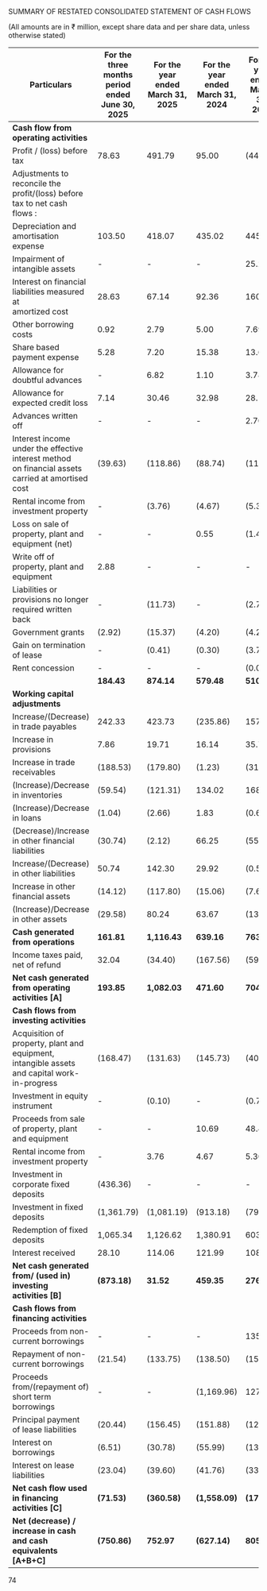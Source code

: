 SUMMARY OF RESTATED CONSOLIDATED STATEMENT OF CASH FLOWS

(All amounts are in ₹ million, except share data and per share data, unless otherwise stated)

<table><thead><tr><th>Particulars</th><th>For the three months<br>period ended June 30,<br>2025</th><th>For the year<br>ended March 31,<br>2025</th><th>For the year<br>ended March 31,<br>2024</th><th>For the year<br>ended March 31,<br>2023</th></tr></thead><tbody><tr><td><strong>Cash flow from operating activities</strong></td><td></td><td></td><td></td><td></td></tr><tr><td>Profit / (loss) before tax</td><td>78.63</td><td>491.79</td><td>95.00</td><td>(44.92)</td></tr><tr><td>Adjustments to reconcile the profit/(loss) before<br>tax to net cash flows :</td><td></td><td></td><td></td><td></td></tr><tr><td>Depreciation and amortisation expense</td><td>103.50</td><td>418.07</td><td>435.02</td><td>445.60</td></tr><tr><td>Impairment of intangible assets</td><td>-</td><td>-</td><td>-</td><td>25.20</td></tr><tr><td>Interest on financial liabilities measured at<br>amortized cost</td><td>28.63</td><td>67.14</td><td>92.36</td><td>160.21</td></tr><tr><td>Other borrowing costs</td><td>0.92</td><td>2.79</td><td>5.00</td><td>7.69</td></tr><tr><td>Share based payment expense</td><td>5.28</td><td>7.20</td><td>15.38</td><td>13.62</td></tr><tr><td>Allowance for doubtful advances</td><td>-</td><td>6.82</td><td>1.10</td><td>3.78</td></tr><tr><td>Allowance for expected credit loss</td><td>7.14</td><td>30.46</td><td>32.98</td><td>28.17</td></tr><tr><td>Advances written off</td><td>-</td><td>-</td><td>-</td><td>2.70</td></tr><tr><td>Interest income under the effective interest method<br>on financial assets carried at amortised cost</td><td>(39.63)</td><td>(118.86)</td><td>(88.74)</td><td>(113.89)</td></tr><tr><td>Rental income from investment property</td><td>-</td><td>(3.76)</td><td>(4.67)</td><td>(5.30)</td></tr><tr><td>Loss on sale of property, plant and equipment (net)</td><td>-</td><td>-</td><td>0.55</td><td>(1.43)</td></tr><tr><td>Write off of property, plant and equipment</td><td>2.88</td><td>-</td><td>-</td><td>-</td></tr><tr><td>Liabilities or provisions no longer required written<br>back</td><td>-</td><td>(11.73)</td><td>-</td><td>(2.76)</td></tr><tr><td>Government grants</td><td>(2.92)</td><td>(15.37)</td><td>(4.20)</td><td>(4.20)</td></tr><tr><td>Gain on termination of lease</td><td>-</td><td>(0.41)</td><td>(0.30)</td><td>(3.74)</td></tr><tr><td>Rent concession</td><td>-</td><td>-</td><td>-</td><td>(0.02)</td></tr><tr><td></td><td><strong>184.43</strong></td><td><strong>874.14</strong></td><td><strong>579.48</strong></td><td><strong>510.71</strong></td></tr><tr><td><strong>Working capital adjustments</strong></td><td></td><td></td><td></td><td></td></tr><tr><td>Increase/(Decrease) in trade payables</td><td>242.33</td><td>423.73</td><td>(235.86)</td><td>157.87</td></tr><tr><td>Increase in provisions</td><td>7.86</td><td>19.71</td><td>16.14</td><td>35.78</td></tr><tr><td>Increase in trade receivables</td><td>(188.53)</td><td>(179.80)</td><td>(1.23)</td><td>(31.22)</td></tr><tr><td>(Increase)/Decrease in inventories</td><td>(59.54)</td><td>(121.31)</td><td>134.02</td><td>168.12</td></tr><tr><td>(Increase)/Decrease in loans</td><td>(1.04)</td><td>(2.66)</td><td>1.83</td><td>(0.68)</td></tr><tr><td>(Decrease)/Increase in other financial liabilities</td><td>(30.74)</td><td>(2.12)</td><td>66.25</td><td>(55.22)</td></tr><tr><td>Increase/(Decrease) in other liabilities</td><td>50.74</td><td>142.30</td><td>29.92</td><td>(0.54)</td></tr><tr><td>Increase in other financial assets</td><td>(14.12)</td><td>(117.80)</td><td>(15.06)</td><td>(7.65)</td></tr><tr><td>(Increase)/Decrease in other assets</td><td>(29.58)</td><td>80.24</td><td>63.67</td><td>(13.82)</td></tr><tr><td><strong>Cash generated from operations</strong></td><td><strong>161.81</strong></td><td><strong>1,116.43</strong></td><td><strong>639.16</strong></td><td><strong>763.35</strong></td></tr><tr><td>Income taxes paid, net of refund</td><td>32.04</td><td>(34.40)</td><td>(167.56)</td><td>(59.30)</td></tr><tr><td><strong>Net cash generated from operating activities [A]</strong></td><td><strong>193.85</strong></td><td><strong>1,082.03</strong></td><td><strong>471.60</strong></td><td><strong>704.05</strong></td></tr><tr><td><strong>Cash flows from investing activities</strong></td><td></td><td></td><td></td><td></td></tr><tr><td>Acquisition of property, plant and equipment,<br>intangible assets and capital work-in-progress</td><td>(168.47)</td><td>(131.63)</td><td>(145.73)</td><td>(408.26)</td></tr><tr><td>Investment in equity instrument</td><td>-</td><td>(0.10)</td><td>-</td><td>(0.70)</td></tr><tr><td>Proceeds from sale of property, plant and equipment</td><td>-</td><td>-</td><td>10.69</td><td>48.40</td></tr><tr><td>Rental income from investment property</td><td>-</td><td>3.76</td><td>4.67</td><td>5.30</td></tr><tr><td>Investment in corporate fixed deposits</td><td>(436.36)</td><td>-</td><td>-</td><td>-</td></tr><tr><td>Investment in fixed deposits</td><td>(1,361.79)</td><td>(1,081.19)</td><td>(913.18)</td><td>(79.28)</td></tr><tr><td>Redemption of fixed deposits</td><td>1,065.34</td><td>1,126.62</td><td>1,380.91</td><td>603.00</td></tr><tr><td>Interest received</td><td>28.10</td><td>114.06</td><td>121.99</td><td>108.47</td></tr><tr><td><strong>Net cash generated from/ (used in) investing<br>activities [B]</strong></td><td><strong>(873.18)</strong></td><td><strong>31.52</strong></td><td><strong>459.35</strong></td><td><strong>276.93</strong></td></tr><tr><td><strong>Cash flows from financing activities</strong></td><td></td><td></td><td></td><td></td></tr><tr><td>Proceeds from non-current borrowings</td><td>-</td><td>-</td><td>-</td><td>135.00</td></tr><tr><td>Repayment of non-current borrowings</td><td>(21.54)</td><td>(133.75)</td><td>(138.50)</td><td>(152.48)</td></tr><tr><td>Proceeds from/(repayment of) short term<br>borrowings</td><td>-</td><td>-</td><td>(1,169.96)</td><td>127.16</td></tr><tr><td>Principal payment of lease liabilities</td><td>(20.44)</td><td>(156.45)</td><td>(151.88)</td><td>(120.19)</td></tr><tr><td>Interest on borrowings</td><td>(6.51)</td><td>(30.78)</td><td>(55.99)</td><td>(131.87)</td></tr><tr><td>Interest on lease liabilities</td><td>(23.04)</td><td>(39.60)</td><td>(41.76)</td><td>(33.11)</td></tr><tr><td><strong>Net cash flow used in financing activities [C]</strong></td><td><strong>(71.53)</strong></td><td><strong>(360.58)</strong></td><td><strong>(1,558.09)</strong></td><td><strong>(175.49)</strong></td></tr><tr><td><strong>Net (decrease) / increase in cash and cash<br>equivalents [A+B+C]</strong></td><td><strong>(750.86)</strong></td><td><strong>752.97</strong></td><td><strong>(627.14)</strong></td><td><strong>805.49</strong></td></tr></tbody></table>

74